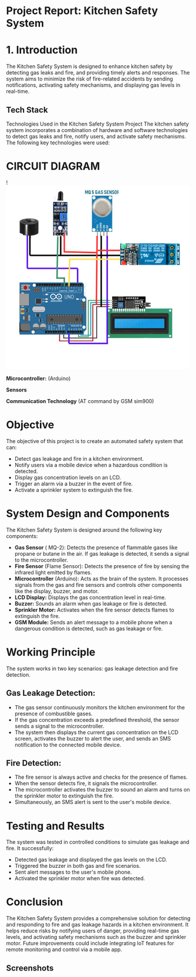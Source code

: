 
# Project Report: Kitchen Safety System
# 1. Introduction


The Kitchen Safety System is designed to enhance kitchen safety by detecting gas leaks and fire, and providing timely alerts and responses. The system aims to minimize the risk of fire-related accidents by sending notifications, activating safety mechanisms, and displaying gas levels in real-time.


## Tech Stack

Technologies Used in the Kitchen Safety System Project
The kitchen safety system incorporates a combination of hardware and software technologies to detect gas leaks and fire, notify users, and activate safety mechanisms. The following key technologies were used:

# CIRCUIT DIAGRAM
!![My Project Logo](ckt.png)


**Microcontroller:** (Arduino)

**Sensors**

**Communication Technology**  (AT command by GSM sim900)


# Objective
The objective of this project is to create an automated safety system that can:

- Detect gas leakage and fire in a kitchen environment.
- Notify users via a mobile device when a hazardous condition is detected.
- Display gas concentration levels on an LCD.
- Trigger an alarm via a buzzer in the event of fire.
- Activate a sprinkler system to extinguish the fire.

# System Design and Components
The Kitchen Safety System is designed around the following key components:

- **Gas Sensor** ( MQ-2): Detects the presence of flammable gases like propane or butane in the air. If gas leakage is detected, it sends a signal to the microcontroller.
- **Fire Sensor** (Flame Sensor): Detects the presence of fire by sensing the infrared light emitted by flames.
- **Microcontroller** (Arduino): Acts as the brain of the system. It processes signals from the gas and fire sensors and controls other components like the display, buzzer, and motor.
- **LCD Display:** Displays the gas concentration level in real-time.
- **Buzzer:** Sounds an alarm when gas leakage or fire is detected.
- **Sprinkler Motor:** Activates when the fire sensor detects flames to extinguish the fire.
- **GSM Module:** Sends an alert message to a mobile phone when a dangerous condition is detected, such as gas leakage or fire.
# Working Principle
The system works in two key scenarios: gas leakage detection and fire detection.

## Gas Leakage Detection:
- The gas sensor continuously monitors the kitchen environment for the presence of combustible gases.
- If the gas concentration exceeds a predefined threshold, the sensor sends a signal to the microcontroller.
- The system then displays the current gas concentration on the LCD screen, activates the buzzer to alert the user, and sends an SMS notification to the connected mobile device.
## Fire Detection:
- The fire sensor is always active and checks for the presence of flames.
- When the sensor detects fire, it signals the microcontroller.
- The microcontroller activates the buzzer to sound an alarm and turns on the sprinkler motor to extinguish the fire.
- Simultaneously, an SMS alert is sent to the user's mobile device.



# Testing and Results
The system was tested in controlled conditions to simulate gas leakage and fire. It successfully:

- Detected gas leakage and displayed the gas levels on the LCD.
- Triggered the buzzer in both gas and fire scenarios.
- Sent alert messages to the user's mobile phone.
- Activated the sprinkler motor when fire was detected.

# Conclusion
The Kitchen Safety System provides a comprehensive solution for detecting and responding to fire and gas leakage hazards in a kitchen environment. It helps reduce risks by notifying users of danger, providing real-time gas levels, and activating safety mechanisms such as the buzzer and sprinkler motor. Future improvements could include integrating IoT features for remote monitoring and control via a mobile app.
## Screenshots




